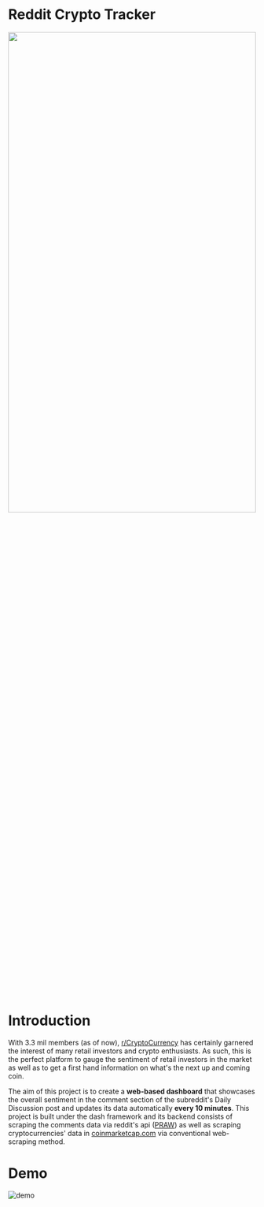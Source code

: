 # Reddit Crypto Tracker

<p><img align="center" src="https://user-images.githubusercontent.com/61670049/126875175-c2683a4a-bbcf-414c-9697-be38c576b55b.png" width="100%" height="50%" /></p>

# Introduction
With 3.3 mil members (as of now), [r/CryptoCurrency](https://coinmarketcap.com/all/views/all/) has certainly garnered the interest of many retail investors and crypto enthusiasts. As such, this is the perfect platform to gauge the sentiment of retail investors in the market as well as to get a first hand information on what's the next up and coming coin.

The aim of this project is to create a **web-based dashboard** that showcases the overall sentiment in the comment section of the subreddit's Daily Discussion post and updates its data automatically **every 10 minutes**. This project is built under the dash framework and its backend consists of scraping the comments data via reddit's api ([PRAW](https://praw.readthedocs.io/en/stable/)) as well as scraping cryptocurrencies' data in [coinmarketcap.com](https://coinmarketcap.com/all/views/all/) via conventional web-scraping method.

# Demo
![demo](https://user-images.githubusercontent.com/61670049/126874984-b58b3aff-c429-471b-a3e9-ffc810da7273.gif)
